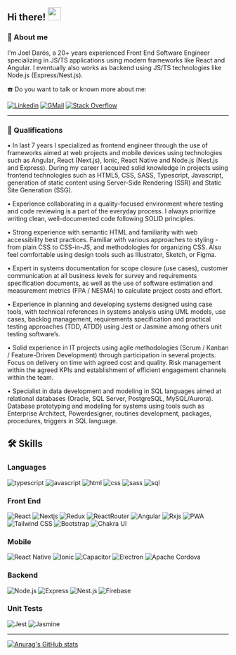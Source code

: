 ## Hi there! <img src="https://raw.githubusercontent.com/MartinHeinz/MartinHeinz/master/wave.gif" width="30px">

### 🚀 About me

I'm Joel Darós, a 20+ years experienced Front End Software Engineer specializing in JS/TS applications using modern frameworks like React and Angular. I eventually also works as backend using JS/TS technologies like Node.js (Express/Nest.js).

☎️ Do you want to talk or known more about me:

[![Linkedin](https://img.shields.io/badge/Linkedin-0A66C2??style=flat-square&logo=linkedin&logoColor=white)](https://www.linkedin.com/in/joel-darós-95536a21/?locale=en_US "Check my Resume at Linkedin")
[![GMail](https://img.shields.io/badge/Contact_me-EMail-EA4335??style=flat-square&logo=gmail&logoColor=white)](mailto:joel.daros@gmail.com)
[![Stack Overflow](https://img.shields.io/badge/Stack_Overflow-F58025??style=flat-square&logo=stackoverflow&logoColor=white)](https://stackoverflow.com/users/9500119/joel "My profile at Stack Overflow")

---

### 🏅 Qualifications

• In last 7 years I specialized as frontend engineer through the use of frameworks aimed at web projects and mobile devices using technologies such as Angular, React (Next.js), Ionic, React Native and Node.js (Nest.js and Express). During my career I acquired solid knowledge in projects using frontend technologies such as HTML5, CSS, SASS, Typescript, Javascript, generation of static content using Server-Side Rendering (SSR) and Static Site Generation (SSG).

• Experience collaborating in a quality-focused environment where testing and code reviewing is a part of the everyday process. I always prioritize writing clean, well-documented code following SOLID principles.

• Strong experience with semantic HTML and familiarity with web accessibility best practices. Familiar with various approaches to styling - from plain CSS to CSS-in-JS, and methodologies for organizing CSS. Also feel comfortable using design tools such as Illustrator, Sketch, or Figma.

• Expert in systems documentation for scope closure (use cases), customer communication at all business levels for survey and requirements specification documents, as well as the use of software estimation and measurement metrics (FPA / NESMA) to calculate project costs and effort.

• Experience in planning and developing systems designed using case tools, with technical references in systems analysis using UML models, use cases, backlog management, requirements specification and practical testing approaches (TDD, ATDD) using Jest or Jasmine among others unit testing software’s.

• Solid experience in IT projects using agile methodologies (Scrum / Kanban / Feature-Driven Development) through participation in several projects. Focus on delivery on time with agreed cost and quality. Risk management within the agreed KPIs and establishment of efficient engagement channels within the team.

• Specialist in data development and modeling in SQL languages aimed at relational databases (Oracle, SQL Server, PostgreSQL, MySQL/Aurora). Database prototyping and modeling for systems using tools such as Enterprise Architect, Powerdesigner, routines development, packages, procedures, triggers in SQL language.

## 🛠 Skills

### Languages
![typescript](https://img.shields.io/badge/Typescript-2b63ff?style=for-the-badge&logo=Typescript&logoColor=white)
![javascript](https://img.shields.io/badge/Javascript-3a3a36?style=for-the-badge&logo=Typescript&logoColor=yellow)
![html](https://img.shields.io/badge/html-e34c26?style=for-the-badge&logo=html5&logoColor=white)
![css](https://img.shields.io/badge/css-2b63ff?style=for-the-badge&logo=css3&logoColor=white)
![sass](https://img.shields.io/badge/sass-CD6799?style=for-the-badge&logo=sass&logoColor=white)
![sql](https://img.shields.io/badge/sql-ff0000?style=for-the-badge&logo=oracle&logoColor=white)

### Front End
![React](https://img.shields.io/badge/React-3a3a36?style=for-the-badge&logo=React&logoColor=61DBFB)
![Nextjs](https://img.shields.io/badge/Nextjs-000000?style=for-the-badge&logo=nextdotjs&logoColor=ffffff)
![Redux](https://img.shields.io/badge/Redux-764abc?style=for-the-badge&logo=redux&logoColor=ffffff)
![ReactRouter](https://img.shields.io/badge/ReactRouter-000000?style=for-the-badge&logo=reactrouter&logoColor=dd1b16)
![Angular](https://img.shields.io/badge/Angular-dd1b16?style=for-the-badge&logo=angular&logoColor=ffffff)
![Rxjs](https://img.shields.io/badge/Rxjs-d81b60?style=for-the-badge&logo=rxdb&logoColor=ffffff)
![PWA](https://img.shields.io/badge/pwa-5A0FC8?style=for-the-badge&logo=pwa&logoColor=ffffff)
![Tailwind CSS](https://img.shields.io/badge/tailwind-06B6D4?style=for-the-badge&logo=tailwindcss&logoColor=ffffff)
![Bootstrap](https://img.shields.io/badge/Bootstrap-7952B3?style=for-the-badge&logo=bootstrap&logoColor=ffffff)
![Chakra UI](https://img.shields.io/badge/chakra_ui-319795?style=for-the-badge&logo=chakraui&logoColor=ffffff)

### Mobile

![React Native](https://img.shields.io/badge/React_Native-3a3a36?style=for-the-badge&logo=React&logoColor=61DBFB)
![Ionic](https://img.shields.io/badge/Ionic-3880FF?style=for-the-badge&logo=ionic&logoColor=ffffff)
![Capacitor](https://img.shields.io/badge/Capacitor-119EFF?style=for-the-badge&logo=capacitor&logoColor=ffffff)
![Electron](https://img.shields.io/badge/electron-3a3a36?style=for-the-badge&logo=electron&logoColor=47848F)
![Apache Cordova](https://img.shields.io/badge/Apache_Cordova-000000?style=for-the-badge&logo=apachecordova&logoColor=E8E8E8)

### Backend
![Node.js](https://img.shields.io/badge/Node.js-339933?style=for-the-badge&logo=nodedotjs&logoColor=ffffff)
![Express](https://img.shields.io/badge/express-cecece?style=for-the-badge&logo=express&logoColor=000000)
![Nest.js](https://img.shields.io/badge/Nest.js-E0234E?style=for-the-badge&logo=nestjs&logoColor=ffffff)
![Firebase](https://img.shields.io/badge/Firebase-000000?style=for-the-badge&logo=firebase&logoColor=FFCA28)

### Unit Tests
![Jest](https://img.shields.io/badge/Jest-C21325?style=for-the-badge&logo=jest&logoColor=ffffff)
![Jasmine](https://img.shields.io/badge/Jasmine-8A4182?style=for-the-badge&logo=jasmine&logoColor=ffffff)

---

[![Anurag's GitHub stats](https://github-readme-stats.vercel.app/api?username=mrsparklle&show_icons=true&theme=radical&hide_border=true)](https://github.com/anuraghazra/github-readme-stats)

<!-- [github](https://img.shields.io/badge/GitHub-000000?style=for-the-badge&logo=GitHub&logoColor=white) -->


<!--
**MrSparklle/MrSparklle** is a ✨ _special_ ✨ repository because its `README.md` (this file) appears on your GitHub profile.

Here are some ideas to get you started:

- 🔭 I’m currently working on ...
- 🌱 I’m currently learning ...
- 👯 I’m looking to collaborate on ...
- 🤔 I’m looking for help with ...
- 💬 Ask me about ...
- 📫 How to reach me: ...
- 😄 Pronouns: ...
- ⚡ Fun fact: ...
-->
